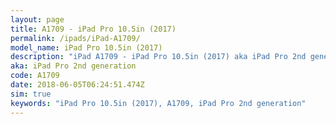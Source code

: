 ```yaml
---
layout: page
title: A1709 - iPad Pro 10.5in (2017)
permalink: /ipads/iPad-A1709/
model_name: iPad Pro 10.5in (2017)
description: "iPad A1709 - iPad Pro 10.5in (2017) aka iPad Pro 2nd generation. 3 Best compatible iPad cases, pens, chargers and keyboards."
aka: iPad Pro 2nd generation
code: A1709
date: 2018-06-05T06:24:51.474Z
sim: true
keywords: "iPad Pro 10.5in (2017), A1709, iPad Pro 2nd generation"
---
```

